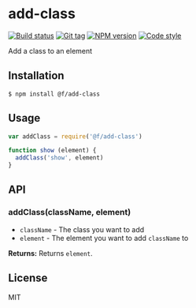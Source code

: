 
# add-class

[![Build status][travis-image]][travis-url]
[![Git tag][git-image]][git-url]
[![NPM version][npm-image]][npm-url]
[![Code style][standard-image]][standard-url]

Add a class to an element

## Installation

    $ npm install @f/add-class

## Usage

```js
var addClass = require('@f/add-class')

function show (element) {
  addClass('show', element)
}
```

## API

### addClass(className, element)

- `className` - The class you want to add
- `element` - The element you want to add `className` to

**Returns:** Returns `element`.

## License

MIT

[travis-image]: https://img.shields.io/travis/micro-js/add-class.svg?style=flat-square
[travis-url]: https://travis-ci.org/micro-js/add-class
[git-image]: https://img.shields.io/github/tag/micro-js/add-class.svg?style=flat-square
[git-url]: https://github.com/micro-js/add-class
[standard-image]: https://img.shields.io/badge/code%20style-standard-brightgreen.svg?style=flat-square
[standard-url]: https://github.com/feross/standard
[npm-image]: https://img.shields.io/npm/v/@f/add-class.svg?style=flat-square
[npm-url]: https://npmjs.org/package/@f/add-class
